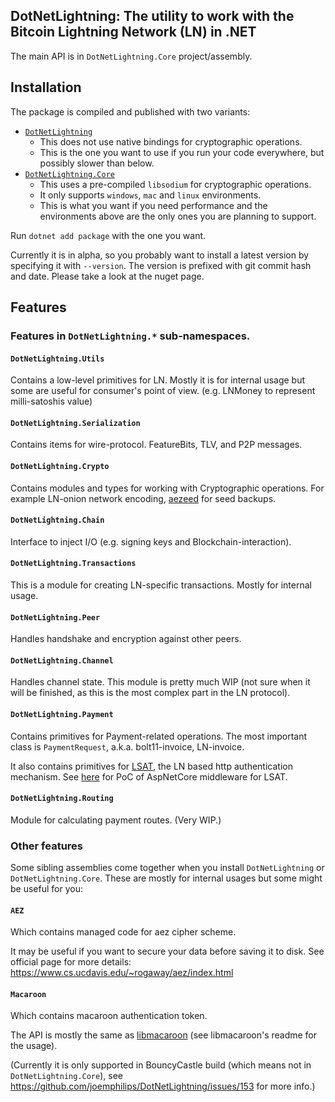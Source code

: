 ## DotNetLightning: The utility to work with the Bitcoin Lightning Network (LN) in .NET

The main API is in `DotNetLightning.Core` project/assembly.

## Installation

The package is compiled and published with two variants:

* [`DotNetLightning`](https://www.nuget.org/packages/DotNetLightning/)
  * This does not use native bindings for cryptographic operations.
  * This is the one you want to use if you run your code everywhere, but possibly slower than below.
* [`DotNetLightning.Core`](https://www.nuget.org/packages/DotNetLightning.Core/)
  * This uses a pre-compiled `libsodium` for cryptographic operations.
  * It only supports `windows`, `mac` and `linux` environments.
  * This is what you want if you need performance and the environments above are the only ones you are planning to support.

Run `dotnet add package` with the one you want.

Currently it is in alpha, so you probably want to install a latest version by specifying it with `--version`.
The version is prefixed with git commit hash and date. Please take a look at the nuget page.

## Features

### Features in `DotNetLightning.*` sub-namespaces.

#### `DotNetLightning.Utils`

Contains a low-level primitives for LN.
Mostly it is for internal usage but some are useful for consumer's point of view.
(e.g. LNMoney to represent milli-satoshis value)

#### `DotNetLightning.Serialization`

Contains items for wire-protocol. FeatureBits, TLV, and P2P messages.

#### `DotNetLightning.Crypto`

Contains modules and types for working with Cryptographic operations.
For example LN-onion network encoding, [aezeed](https://github.com/lightningnetwork/lnd/tree/master/aezeed) for seed
backups.

#### `DotNetLightning.Chain`

Interface to inject I/O (e.g. signing keys and Blockchain-interaction).

#### `DotNetLightning.Transactions`

This is a module for creating LN-specific transactions. Mostly for internal usage.

#### `DotNetLightning.Peer`

Handles handshake and encryption against other peers.

####  `DotNetLightning.Channel`

Handles channel state.
This module is pretty much WIP (not sure when it will be finished, as this is the most complex part in the LN protocol).

#### `DotNetLightning.Payment`

Contains primitives for Payment-related operations. The most important class is `PaymentRequest`,
a.k.a. bolt11-invoice, LN-invoice.

It also contains primitives for [LSAT](https://github.com/lightninglabs/LSATI), the LN based http authentication mechanism.
See [here](https://github.com/joemphilips/LSATAuthentication) for PoC of AspNetCore middleware for LSAT.

#### `DotNetLightning.Routing`

Module for calculating payment routes. (Very WIP.)

### Other features

Some sibling assemblies come together when you install `DotNetLightning` or `DotNetLightning.Core`. These are mostly for internal usages but some might be useful for you:

#### `AEZ`

Which contains managed code for aez cipher scheme.

It may be useful if you want to secure your data before saving it to disk.
See official page for more details: https://www.cs.ucdavis.edu/~rogaway/aez/index.html

#### `Macaroon`

Which contains macaroon authentication token.

The API is mostly the same as [libmacaroon](https://github.com/rescrv/libmacaroons) (see libmacaroon's readme for the
usage).

(Currently it is only supported in BouncyCastle build (which means not in `DotNetLightning.Core`),
see https://github.com/joemphilips/DotNetLightning/issues/153 for more info.)

